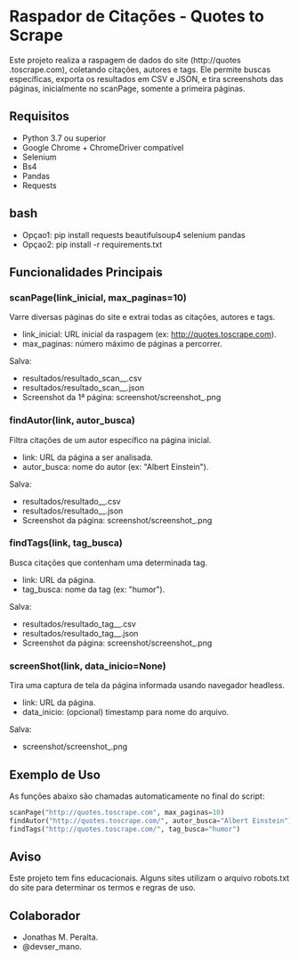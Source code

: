 # Raspador de Citações - Quotes to Scrape

Este projeto realiza a raspagem de dados do site (http://quotes
.toscrape.com), coletando citações, autores e tags. Ele permite buscas específicas, exporta os resultados em CSV e JSON, e tira screenshots das páginas, inicialmente no scanPage, somente a primeira páginas.

## Requisitos

- Python 3.7 ou superior
- Google Chrome + ChromeDriver compatível
- Selenium
- Bs4
- Pandas
- Requests

## bash
- Opçao1: pip install requests beautifulsoup4 selenium pandas
- Opçao2: pip install -r requirements.txt

## Funcionalidades Principais

### scanPage(link_inicial, max_paginas=10)

Varre diversas páginas do site e extrai todas as citações, autores e tags.

- link_inicial: URL inicial da raspagem (ex: http://quotes.toscrape.com).
- max_paginas: número máximo de páginas a percorrer.

Salva:
- resultados/resultado_scan_<alvo>_<timestamp>.csv
- resultados/resultado_scan_<alvo>_<timestamp>.json
- Screenshot da 1ª página: screenshot/screenshot_<timestamp>.png

### findAutor(link, autor_busca)

Filtra citações de um autor específico na página inicial.

- link: URL da página a ser analisada.
- autor_busca: nome do autor (ex: "Albert Einstein").

Salva:
- resultados/resultado_<autor>_<timestamp>.csv
- resultados/resultado_<autor>_<timestamp>.json
- Screenshot da página: screenshot/screenshot_<timestamp>.png

### findTags(link, tag_busca)

Busca citações que contenham uma determinada tag.

- link: URL da página.
- tag_busca: nome da tag (ex: "humor").

Salva:
- resultados/resultado_tag_<tag>_<timestamp>.csv
- resultados/resultado_tag_<tag>_<timestamp>.json
- Screenshot da página: screenshot/screenshot_<timestamp>.png

### screenShot(link, data_inicio=None)

Tira uma captura de tela da página informada usando navegador headless.

- link: URL da página.
- data_inicio: (opcional) timestamp para nome do arquivo.

Salva:
- screenshot/screenshot_<timestamp>.png

## Exemplo de Uso

As funções abaixo são chamadas automaticamente no final do script:

```python
scanPage("http://quotes.toscrape.com", max_paginas=10)
findAutor("http://quotes.toscrape.com/", autor_busca="Albert Einstein")
findTags("http://quotes.toscrape.com/", tag_busca="humor")
```

## Aviso

Este projeto tem fins educacionais. Alguns sites utilizam o arquivo robots.txt do site para determinar os termos e regras de uso.

## Colaborador

- Jonathas M. Peralta.
- @devser_mano.